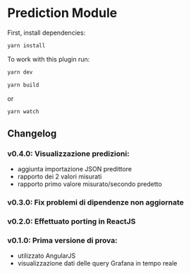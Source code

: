 # Prediction Module

First, install dependencies:

```BASH
yarn install
```

To work with this plugin run:

```BASH
yarn dev
```

```BASH
yarn build
```

or

```BASH
yarn watch
```

## Changelog
### v0.4.0: Visualizzazione predizioni:
- aggiunta importazione JSON predittore
- rapporto dei 2 valori misurati
- rapporto primo valore misurato/secondo predetto
### v0.3.0: Fix problemi di dipendenze non aggiornate
### v0.2.0: Effettuato porting in ReactJS
### v0.1.0: Prima versione di prova:
- utilizzato AngularJS
- visualizzazione dati delle query Grafana in tempo reale
